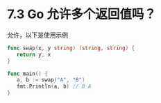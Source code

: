 # 7.3 Go 允许多个返回值吗？

允许，以下是使用示例

```go
func swap(x, y string) (string, string) {
   return y, x
}

func main() {
   a, b := swap("A", "B")
   fmt.Println(a, b) // B A
}
```

